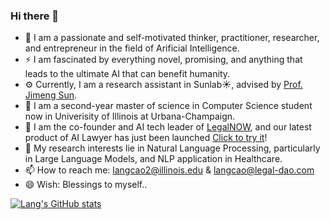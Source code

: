 ### Hi there 👋

- 🌱 I am a passionate and self-motivated thinker, practitioner, researcher, and entrepreneur in the field of Arificial Intelligence.
- ⚡ I am fascinated by everything novel, promising, and anything that leads to the ultimate AI that can benefit humanity.
- ⚙️ Currently, I am a research assistant in Sunlab☀️, advised by [Prof. Jimeng Sun](https://www.sunlab.org/).
- 🏫 I am a second-year master of science in Computer Science student now in Univerisity of Illinois at Urbana-Champaign.
- 🔭 I am the co-founder and AI tech leader of [LegalNOW](https://www.legal-dao.org), and our latest product of AI Lawyer has just been launched [Click to try it](https://ai.legalnow.xyz/)!
- 🔭 My research interests lie in Natural Language Processing, particularly in Large Language Models, and NLP application in Healthcare.
- 📫 How to reach me: langcao2@illinois.edu & langcao@legal-dao.com
- 😄 Wish: Blessings to myself..

[![Lang's GitHub stats](https://github-readme-stats.vercel.app/api?username=windszzlang)](https://github.com/anuraghazra/github-readme-stats)

<!--
**windsOvO/windsOvO** is a ✨ _special_ ✨ repository because its `README.md` (this file) appears on your GitHub profile.

Here are some ideas to get you started:

- 🔭 I’m currently working on full stack software development, machine learning projects etc.
- 🌱 I’m currently learning machine learning, natural language processing, etc.
- 👯 I’m looking to collaborate on ...
- 🤔 I’m looking for help with ...
- 💬 Ask me about ...
- 📫 How to reach me: windszzlang@gmail.com
- 😄 Pronouns: ...
- ⚡ Fun fact: ...
-->

